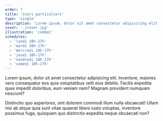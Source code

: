 ```yaml
---
order: 7
title: 'Cours particuliers'
type: 'single'
description: 'Lorem ipsum, dolor sit amet consectetur adipisicing elit. Inventore, maiores vero consequatur'
cover: './cover.jpg'
illustration: 'combat'
schedules:
  - 'lundi 10h-17h'
  - 'mardi 10h-17h'
  - 'mercredi 10h-17h'
  - 'jeudi 10h-17h'
  - 'vendredi 10h-17h'
  - 'samedi 10h-17h'
---
```


Lorem ipsum, dolor sit amet consectetur adipisicing elit. Inventore, maiores vero consequatur eos quia voluptatibus velit eius debitis. Facilis expedita quas impedit doloribus, eum veniam nam? Magnam provident numquam nesciunt?

Distinctio quo asperiores, sint dolorem commodi illum nulla obcaecati! Ullam nisi ab atque quia sunt vitae quaerat libero iusto voluptas, inventore possimus fuga, quisquam quo distinctio expedita neque obcaecati non?
